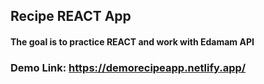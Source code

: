 ## Recipe REACT App

#### The goal is to practice REACT and work with Edamam API

### Demo Link: https://demorecipeapp.netlify.app/
